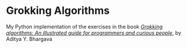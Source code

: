 # Grokking Algorithms
My Python implementation of the exercises in the book [*Grokking algorithms: An illustrated guide for programmers and curious people*](https://www.amazon.com/Grokking-Algorithms-illustrated-programmers-curious/dp/1617292230/ref=sr_1_1?ie=UTF8&qid=1498429126&sr=8-1&keywords=grokking+algorithms), by Aditya Y. Bhargava